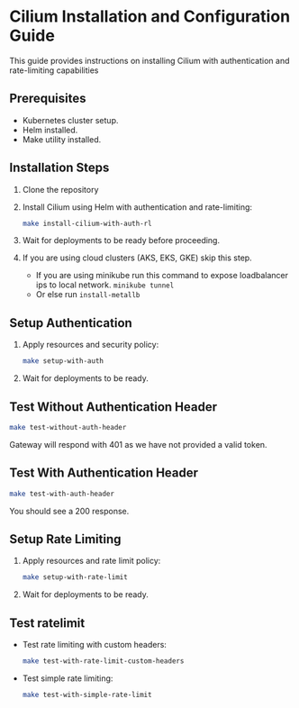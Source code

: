

# Cilium Installation and Configuration Guide

This guide provides instructions on installing Cilium with authentication and rate-limiting capabilities 

## Prerequisites

- Kubernetes cluster setup.
- Helm installed.
- Make utility installed.

## Installation Steps

1. Clone the repository

2. Install Cilium using Helm with authentication and rate-limiting:

   ```bash
   make install-cilium-with-auth-rl
   ```

3. Wait for deployments to be ready before proceeding.
4. If you are using cloud clusters (AKS, EKS, GKE) skip this step.
    - If you are using minikube run this command to expose loadbalancer ips to local network. `minikube tunnel`
    - Or else run `install-metallb`

## Setup Authentication

1. Apply resources and security policy:

   ```bash
   make setup-with-auth
   ```

2. Wait for deployments to be ready.

## Test Without Authentication Header

```bash
make test-without-auth-header
```

Gateway will respond with 401 as we have not provided a valid token.

## Test With Authentication Header

```bash
make test-with-auth-header
```

You should see a 200 response. 

## Setup Rate Limiting

1. Apply resources and rate limit policy:

   ```bash
   make setup-with-rate-limit
   ```

2. Wait for deployments to be ready.

## Test ratelimit

- Test rate limiting with custom headers:

  ```bash
  make test-with-rate-limit-custom-headers
  ```

- Test simple rate limiting:

  ```bash
  make test-with-simple-rate-limit
  ```